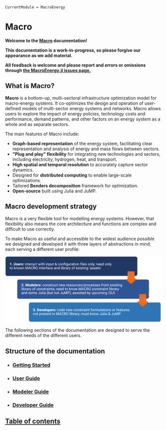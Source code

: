 ```@meta
CurrentModule = MacroEnergy
```

# Macro

**Welcome to the [Macro](https://github.com/macroenergy/MacroEnergy.jl.git) documentation!**

**This documentation is a work-in-progress, so please forgive our appearance as we add material.**

**All feedback is welcome and please report and errors or omissions through [the MacroEnergy.jl issues page.](https://github.com/macroenergy/MacroEnergy.jl/issues)**

## What is Macro?

**Macro** is a bottom-up, multi-sectoral infrastructure optimization model for macro-energy systems. It co-optimizes the design and operation of user-defined models of multi-sector energy systems and networks. Macro allows users to explore the impact of energy policies, technology costs and performance, demand patterns, and other factors on an energy system as a whole and as separate sectors.

The main features of Macro include:

- **Graph-based representation** of the energy system, facilitating clear representation and analysis of energy and mass flows between sectors.
- **"Plug and play" flexibility** for integrating new technologies and sectors, including electricity, hydrogen, heat, and transport.
- **High spatial and temporal resolution** to accurately capture sector dynamics.
- Designed for **distributed computing** to enable large-scale optimizations.
- Tailored **Benders decomposition** framework for optimization.
- **Open-source** built using Julia and JuMP.

## Macro development strategy

Macro is a very flexible tool for modelling energy systems. However, that flexibility also means the core architecture and functions are complex and difficult to use correctly.

To make Macro as useful and accessible to the widest audience possible we designed and developed it with three layers of abstractions in mind, each serving a different user profile:

![Macro architecture](./images/macro_abstr_layers.png)

The following sections of the documentation are designed to serve the different needs of the different users.

## Structure of the documentation

- ### [Getting Started](@ref)

- ### [User Guide](@ref)

- ### [Modeler Guide](@ref)

- ### [Developer Guide](@ref)

## [Table of contents](@ref)

